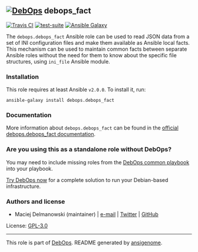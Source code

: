 ## [![DebOps](https://debops.org/images/debops-small.png)](https://debops.org) debops_fact

<!-- This file was generated by Ansigenome. Do not edit this file directly but
     instead have a look at the files in the ./meta/ directory. -->

[![Travis CI](https://img.shields.io/travis/debops/ansible-debops_fact.svg?style=flat)](https://travis-ci.org/debops/ansible-debops_fact)
[![test-suite](https://img.shields.io/badge/test--suite-ansible--debops__fact-blue.svg?style=flat)](https://github.com/debops/test-suite/tree/master/ansible-debops_fact/)
[![Ansible Galaxy](https://img.shields.io/badge/galaxy-debops.debops_fact-660198.svg?style=flat)](https://galaxy.ansible.com/debops/debops_fact)


The `debops.debops_fact` Ansible role can be used to read JSON data from
a set of INI configuration files and make them available as Ansible local
facts. This mechanism can be used to maintain common facts between separate
Ansible roles without the need for them to know about the specific file
structures, using `ini_file` Ansible module.

### Installation

This role requires at least Ansible `v2.0.0`. To install it, run:

```Shell
ansible-galaxy install debops.debops_fact
```

### Documentation

More information about `debops.debops_fact` can be found in the
[official debops.debops_fact documentation](https://docs.debops.org/en/latest/ansible/roles/ansible-debops_fact/docs/).



### Are you using this as a standalone role without DebOps?

You may need to include missing roles from the [DebOps common
playbook](https://github.com/debops/debops-playbooks/blob/master/playbooks/common.yml)
into your playbook.

[Try DebOps now](https://debops.org/) for a complete solution to run your Debian-based infrastructure.





### Authors and license

- Maciej Delmanowski (maintainer) | [e-mail](mailto:drybjed@gmail.com) | [Twitter](https://twitter.com/drybjed) | [GitHub](https://github.com/drybjed)

License: [GPL-3.0](https://tldrlegal.com/license/gnu-general-public-license-v3-%28gpl-3%29)

***

This role is part of [DebOps](https://debops.org/). README generated by [ansigenome](https://github.com/nickjj/ansigenome/).
